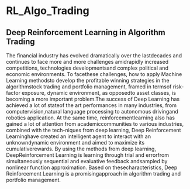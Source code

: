 # RL_Algo_Trading
## Deep Reinforcement Learning in Algorithm Trading 

The financial industry has evolved dramatically over the lastdecades and continues to face more and more challenges amidrapidly increased   competitions,   technologies   developmentsand  complex  political  and  economic  environments.  To  facethese  challenges, how  to  apply  Machine  Learning  methodsto  develop  the  profitable  winning  strategies  in  the  algorithmstock  trading  and  portfolio management,  framed  in  termsof  risk-factor  exposure,  dynamic  environment,  as  opposedto  asset  classes,  is  becoming  a  more  important problem.The  success  of  Deep  Learning  has  achieved  a  lot  of  stateof  the  art  performances  in  many  industries,  from  computervision,natural  language  processing  to  autonomous  drivingand  robotics  application.  At  the  same  time,  reinforcementlearning  also  has  gained  a lot  of  attention  from  academiccommunities  to  various  industries,  combined  with  the  tech-niques  from  deep  learning,  Deep  Reinforcement Learninghave created an intelligent agent to interact with an unknowndynamic  environment  and  aimed  to  maximize  its  cumulativerewards.  By  using the  methods  from  deep  learning,  DeepReinforcement  Learning  is  learning  through  trial  and  errorfrom  simultaneously  sequential  and  evaluative feedback  andsampled by nonlinear function approximation. Based on thesecharacteristics,  Deep  Reinforcement  Learning  is  a  promisingapproach in algorithm trading and portfolio management.

